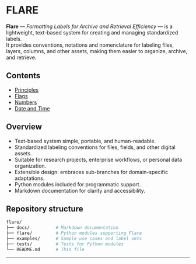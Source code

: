 # FLARE

**Flare** — *Formatting Labels for Archive and Retrieval Efficiency* — is a lightweight, text-based system for creating and managing standardized labels.  
It provides conventions, notations and nomenclature for labeling files, layers, columns, and other assets, making them easier to organize, archive, and retrieve.

## Contents

- [Principles](https://github.com/ipo-exe/flare/blob/main/docs/principles.md)
- [Flags](https://github.com/ipo-exe/flare/blob/main/docs/flags.md)
- [Numbers](https://github.com/ipo-exe/flare/blob/main/docs/numbers.md)
- [Date and Time](https://github.com/ipo-exe/flare/blob/main/docs/datetime.md)

## Overview

- Text-based system simple, portable, and human-readable.  
- Standardized labeling conventions for files, fields, and other digital assets.  
- Suitable for research projects, enterprise workflows, or personal data organization.  
- Extensible design: embraces sub-branches for domain-specific adaptations.  
- Python modules included for programmatic support.  
- Markdown documentation for clarity and accessibility.

## Repository structure

```bash
flare/
├── docs/          # Markdown documentation
├── flare/         # Python modules supporting Flare
├── examples/      # Sample use cases and label sets
├── tests/         # Tests for Python modules
└── README.md      # This file
```

---


